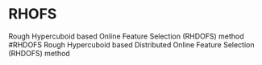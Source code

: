 # RHOFS
Rough Hypercuboid based Online Feature Selection (RHDOFS) method
#RHDOFS
Rough Hypercuboid based Distributed Online Feature Selection (RHDOFS) method
